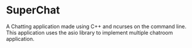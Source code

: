 # SuperChat
A Chatting application made using C++ and ncurses on the command line. This application uses the asio library to implement multiple chatroom application. 


